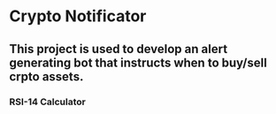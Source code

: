 
# Crypto Notificator

## This project is used to develop an alert generating bot that instructs when to buy/sell crpto assets.

### RSI-14 Calculator 